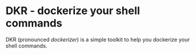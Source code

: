 # DKR - dockerize your shell commands

DKR (pronounced *dockerizer*) is a simple toolkit to help you dockerize your shell commands.